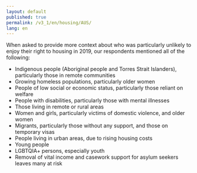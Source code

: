 ```yaml
---
layout: default
published: true
permalink: /v3_1/en/housing/AUS/
lang: en
---
```

When asked to provide more context about who was particularly unlikely to enjoy their right to housing in 2019, our respondents mentioned all of the following:  

-	Indigenous people (Aboriginal people and Torres Strait Islanders), particularly those in remote communities
-	Growing homeless populations, particularly older women
-	People of low social or economic status, particularly those reliant on welfare
-	People with disabilities, particularly those with mental illnesses
-	Those living in remote or rural areas
-	Women and girls, particularly victims of domestic violence, and older women
-	Migrants, particularly those without any support, and those on temporary visas
-	People living in urban areas, due to rising housing costs
-	Young people
-	LGBTQIA+ persons, especially youth
-	Removal of vital income and casework support for asylum seekers leaves many at risk

